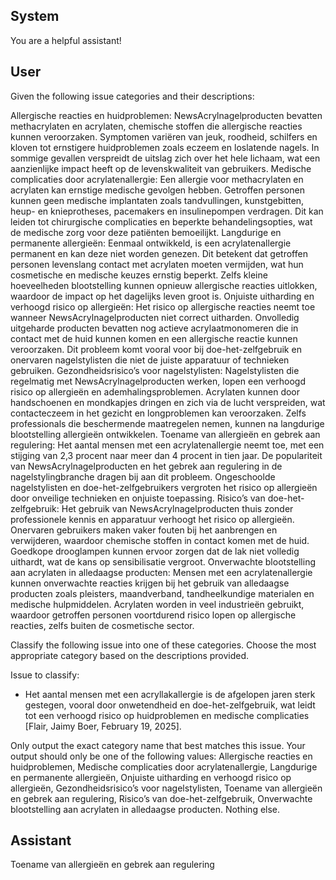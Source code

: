 ## System

You are a helpful assistant!

## User


Given the following issue categories and their descriptions:

Allergische reacties en huidproblemen: NewsAcrylnagelproducten bevatten methacrylaten en acrylaten, chemische stoffen die allergische reacties kunnen veroorzaken. Symptomen variëren van jeuk, roodheid, schilfers en kloven tot ernstigere huidproblemen zoals eczeem en loslatende nagels. In sommige gevallen verspreidt de uitslag zich over het hele lichaam, wat een aanzienlijke impact heeft op de levenskwaliteit van gebruikers.
Medische complicaties door acrylatenallergie: Een allergie voor methacrylaten en acrylaten kan ernstige medische gevolgen hebben. Getroffen personen kunnen geen medische implantaten zoals tandvullingen, kunstgebitten, heup- en knieprotheses, pacemakers en insulinepompen verdragen. Dit kan leiden tot chirurgische complicaties en beperkte behandelingsopties, wat de medische zorg voor deze patiënten bemoeilijkt.
Langdurige en permanente allergieën: Eenmaal ontwikkeld, is een acrylatenallergie permanent en kan deze niet worden genezen. Dit betekent dat getroffen personen levenslang contact met acrylaten moeten vermijden, wat hun cosmetische en medische keuzes ernstig beperkt. Zelfs kleine hoeveelheden blootstelling kunnen opnieuw allergische reacties uitlokken, waardoor de impact op het dagelijks leven groot is.
Onjuiste uitharding en verhoogd risico op allergieën: Het risico op allergische reacties neemt toe wanneer NewsAcrylnagelproducten niet correct uitharden. Onvolledig uitgeharde producten bevatten nog actieve acrylaatmonomeren die in contact met de huid kunnen komen en een allergische reactie kunnen veroorzaken. Dit probleem komt vooral voor bij doe-het-zelfgebruik en onervaren nagelstylisten die niet de juiste apparatuur of technieken gebruiken.
Gezondheidsrisico’s voor nagelstylisten: Nagelstylisten die regelmatig met NewsAcrylnagelproducten werken, lopen een verhoogd risico op allergieën en ademhalingsproblemen. Acrylaten kunnen door handschoenen en mondkapjes dringen en zich via de lucht verspreiden, wat contacteczeem in het gezicht en longproblemen kan veroorzaken. Zelfs professionals die beschermende maatregelen nemen, kunnen na langdurige blootstelling allergieën ontwikkelen.
Toename van allergieën en gebrek aan regulering: Het aantal mensen met een acrylatenallergie neemt toe, met een stijging van 2,3 procent naar meer dan 4 procent in tien jaar. De populariteit van NewsAcrylnagelproducten en het gebrek aan regulering in de nagelstylingbranche dragen bij aan dit probleem. Ongeschoolde nagelstylisten en doe-het-zelfgebruikers vergroten het risico op allergieën door onveilige technieken en onjuiste toepassing.
Risico’s van doe-het-zelfgebruik: Het gebruik van NewsAcrylnagelproducten thuis zonder professionele kennis en apparatuur verhoogt het risico op allergieën. Onervaren gebruikers maken vaker fouten bij het aanbrengen en verwijderen, waardoor chemische stoffen in contact komen met de huid. Goedkope drooglampen kunnen ervoor zorgen dat de lak niet volledig uithardt, wat de kans op sensibilisatie vergroot.
Onverwachte blootstelling aan acrylaten in alledaagse producten: Mensen met een acrylatenallergie kunnen onverwachte reacties krijgen bij het gebruik van alledaagse producten zoals pleisters, maandverband, tandheelkundige materialen en medische hulpmiddelen. Acrylaten worden in veel industrieën gebruikt, waardoor getroffen personen voortdurend risico lopen op allergische reacties, zelfs buiten de cosmetische sector.

Classify the following issue into one of these categories. Choose the most appropriate category based on the descriptions provided.

Issue to classify:
- Het aantal mensen met een acryllakallergie is de afgelopen jaren sterk gestegen, vooral door onwetendheid en doe-het-zelfgebruik, wat leidt tot een verhoogd risico op huidproblemen en medische complicaties [Flair, Jaimy Boer, February 19, 2025].

Only output the exact category name that best matches this issue. Your output should only be one of the following values: Allergische reacties en huidproblemen, Medische complicaties door acrylatenallergie, Langdurige en permanente allergieën, Onjuiste uitharding en verhoogd risico op allergieën, Gezondheidsrisico’s voor nagelstylisten, Toename van allergieën en gebrek aan regulering, Risico’s van doe-het-zelfgebruik, Onverwachte blootstelling aan acrylaten in alledaagse producten. Nothing else.
                

## Assistant

Toename van allergieën en gebrek aan regulering

